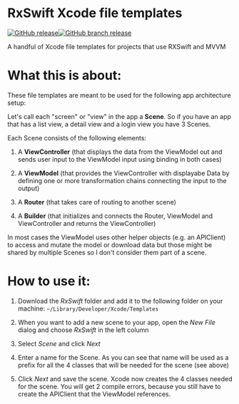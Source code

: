 # RxSwift Xcode file templates

[![GitHub release](https://img.shields.io/github/release/pixeldock/RxSwift-Xcode-Templates.svg)]()[![GitHub branch release](https://img.shields.io/github/release/yaroslav-v/RxSwift-Xcode-Templates.svg)]()

A handful of Xcode file templates for projects that use RXSwift and MVVM

# What this is about:

These file templates are meant to be used for the following app architecture setup:

Let's call each "screen" or "view" in the app a **Scene**. So if you have an app that has a list view, a detail view and a login view you have 3 Scenes.

Each Scene consists of the following elements:

1.  A **ViewController** (that displays the data from the ViewModel out and sends user input to the ViewModel input using binding in both cases)

2.  A **ViewModel** (that provides the ViewController with displayabe Data by defining one or more transformation chains connecting the input to the output)

3.  A **Router** (that takes care of routing to another scene)

4.  A **Builder** (that initializes and connects the Router, ViewModel and ViewController and returns the ViewController)

In most cases the ViewModel uses other helper objects (e.g. an APIClient) to access and mutate the model or download data but those might be shared by multiple Scenes so I don't consider them part of a scene.

# How to use it:

1. Download the *RxSwift* folder and add it to the following folder on your machine: `~/Library/Developer/Xcode/Templates`

2. When you want to add a new scene to your app, open the *New File* dialog and choose *RxSwift* in the left column

3. Select *Scene* and click *Next*

4. Enter a name for the Scene. As you can see that name will be used as a prefix for all the 4 classes that will be needed for the scene (see above)

5. Click *Next* and save the scene. Xcode now creates the 4 classes needed for the scene. You will get 2 compile errors, because you still have to create the APIClient that the ViewModel references.

